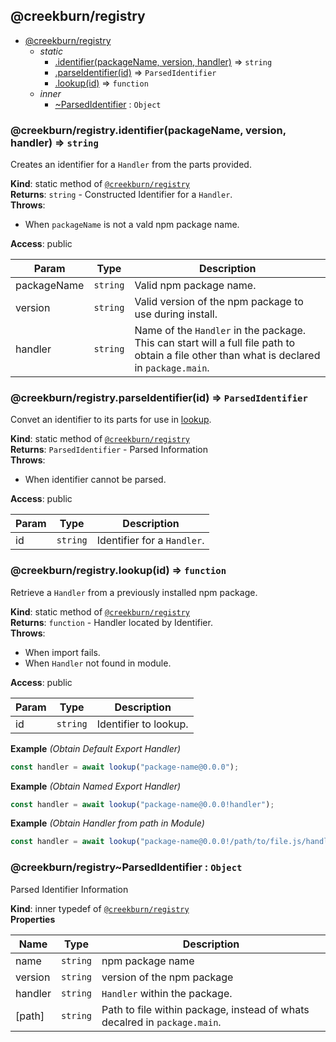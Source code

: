 <a name="module_@creekburn/registry"></a>

## @creekburn/registry

* [@creekburn/registry](#module_@creekburn/registry)
    * _static_
        * [.identifier(packageName, version, handler)](#module_@creekburn/registry.identifier) ⇒ <code>string</code>
        * [.parseIdentifier(id)](#module_@creekburn/registry.parseIdentifier) ⇒ <code>ParsedIdentifier</code>
        * [.lookup(id)](#module_@creekburn/registry.lookup) ⇒ <code>function</code>
    * _inner_
        * [~ParsedIdentifier](#module_@creekburn/registry..ParsedIdentifier) : <code>Object</code>

<a name="module_@creekburn/registry.identifier"></a>

### @creekburn/registry.identifier(packageName, version, handler) ⇒ <code>string</code>
Creates an identifier for a `Handler` from the parts provided.

**Kind**: static method of [<code>@creekburn/registry</code>](#module_@creekburn/registry)  
**Returns**: <code>string</code> - Constructed Identifier for a `Handler`.  
**Throws**:

- When `packageName` is not a vald npm package name.

**Access**: public  

| Param | Type | Description |
| --- | --- | --- |
| packageName | <code>string</code> | Valid npm package name. |
| version | <code>string</code> | Valid version of the npm package to use during install. |
| handler | <code>string</code> | Name of the `Handler` in the package. This can start will a full file path to obtain a file other than what is declared in `package.main`. |

<a name="module_@creekburn/registry.parseIdentifier"></a>

### @creekburn/registry.parseIdentifier(id) ⇒ <code>ParsedIdentifier</code>
Convet an identifier to its parts for use in [lookup](lookup).

**Kind**: static method of [<code>@creekburn/registry</code>](#module_@creekburn/registry)  
**Returns**: <code>ParsedIdentifier</code> - Parsed Information  
**Throws**:

- When identifier cannot be parsed.

**Access**: public  

| Param | Type | Description |
| --- | --- | --- |
| id | <code>string</code> | Identifier for a `Handler`. |

<a name="module_@creekburn/registry.lookup"></a>

### @creekburn/registry.lookup(id) ⇒ <code>function</code>
Retrieve a `Handler` from a previously installed npm package.

**Kind**: static method of [<code>@creekburn/registry</code>](#module_@creekburn/registry)  
**Returns**: <code>function</code> - Handler located by Identifier.  
**Throws**:

- When import fails.
- When `Handler` not found in module.

**Access**: public  

| Param | Type | Description |
| --- | --- | --- |
| id | <code>string</code> | Identifier to lookup. |

**Example** *(Obtain Default Export Handler)*  
```js
const handler = await lookup("package-name@0.0.0");
```
**Example** *(Obtain Named Export Handler)*  
```js
const handler = await lookup("package-name@0.0.0!handler");
```
**Example** *(Obtain Handler from path in Module)*  
```js
const handler = await lookup("package-name@0.0.0!/path/to/file.js/handler");
```
<a name="module_@creekburn/registry..ParsedIdentifier"></a>

### @creekburn/registry~ParsedIdentifier : <code>Object</code>
Parsed Identifier Information

**Kind**: inner typedef of [<code>@creekburn/registry</code>](#module_@creekburn/registry)  
**Properties**

| Name | Type | Description |
| --- | --- | --- |
| name | <code>string</code> | npm package name |
| version | <code>string</code> | version of the npm package |
| handler | <code>string</code> | `Handler` within the package. |
| [path] | <code>string</code> | Path to file within package, instead of whats decalred in `package.main`. |

